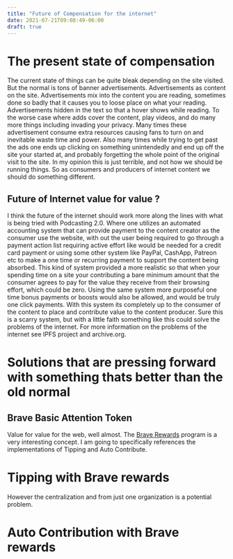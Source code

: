 ```yaml
---
title: "Future of Compensation for the internet"
date: 2021-07-21T09:08:49-06:00
draft: true
---
```


# The present state of compensation

The current state of things can be quite bleak depending on the site visited. But the normal is tons of banner advertisements. Advertisements as content on the site. Advertisements mix into the content you are reading, sometimes done so badly that it causes you to loose place on what your reading. Advertisements hidden in the text so that a hover shows while reading. To the worse case where adds cover the content, play videos, and do many more things including invading your privacy. Many times these advertisement consume extra resources causing fans to turn on and inevitable waste time and power. Also many times while trying to get past the ads one ends up clicking on something unintendedly and end up off the site your started at, and probably forgetting the whole point of the original visit to the site. In my opinion this is just terrible, and not how we should be running things. So as consumers and producers of internet content we should do something different.  

## Future of Internet value for value ? 

I think the future of the internet should work more along the lines with what is being tried with Podcasting 2.0. Where one utilizes an automated accounting system that can provide payment to the content creator as the consumer use the website, with out the user being required to go through a payment action list requiring active effort like would be needed for a credit card payment or using some other system like PayPal, CashApp, Patreon etc to make a one time or recurring payment to support the content being absorbed. This kind of system provided a more realistic  so that when your spending time on a site your contributing a bare minimum amount that the consumer agrees to pay for the value they receive from their browsing effort, which could be zero. Using the same system more purposeful one time bonus payments or boosts would also be allowed, and would be truly one click payments. With this system its completely up to the consumer of the content to place and contribute value to the content producer. Sure this is a scarry system, but with a little faith something like this could solve the problems of the internet. For more information on the problems of the internet see IPFS project and archive.org.


# Solutions that are pressing forward with something thats better than the old normal

## Brave Basic Attention Token

Value for value for the web, well almost. The [Brave Rewards](https://brave.com/brave-rewards/) program is a very interesting concept. I am going to specifically references the implementations of Tipping and Auto Contribute. 

# Tipping with Brave rewards
However the centralization and from just one organization is a potential problem. 

# Auto Contribution with Brave rewards
